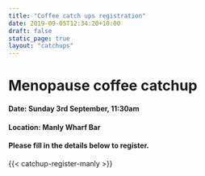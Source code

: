 ```yaml
---
title: "Coffee catch ups registration"
date: 2019-09-05T12:34:20+10:00
draft: false
static_page: true
layout: "catchups"
---
```

# Menopause coffee catchup 

#### Date: Sunday 3rd September, 11:30am 
#### Location: Manly Wharf Bar

#### Please fill in the details below to register.
{{< catchup-register-manly >}} 

